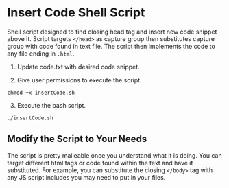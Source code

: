 # Insert Code Shell Script
Shell script designed to find closing head tag and insert new code snippet above it. Script targets `</head>` as capture group then substitutes capture group with code found in text file. The script then implements the code to any file ending in `.html`.

1. Update code.txt with desired code snippet.

2. Give user permissions to execute the script.
  
  `chmod +x insertCode.sh`

3. Execute the bash script.
  
  `./insertCode.sh`

## Modify the Script to Your Needs

The script is pretty malleable once you understand what it is doing. You can target different html tags or code found within the text and have it substituted. For example, you can substitute the closing `</body>` tag with any JS script includes you may need to put in your files.
